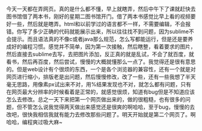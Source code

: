 今天一天都在弄网页。真的是什么都不懂，早上就瞎弄，然后中午下了课就赶快去图书馆借了两本书，刚好的星期二图书馆开门。借了两本书感觉比早上看的视频要好一些，然后就是瞎弄。html和以前学过的语言都不一样，不需要编辑，不会报错。你写了多少正确的代码就能展示出来，所以往往找不到问题，因为sublime不会提示。而且语法真的不像c或者java那么规范，怎么写都能运行，但是还是要养成好的编程习惯。感觉并不简单，因为第一次接触，然后瞎整，看着要求的图片，然后直接去sublime去写，去把图片添加，反正真的就是乱试，不会了就百度，就看书，然后再百度，然后尝试，慢慢的大概就懂那么一点了。我觉得还是很有意思的。但是web设计有个很烦的东西，一个是各个浏览器的兼容性，还有一个就是对网页进行缩小，排版老是出问题，然后慢慢修改，改了一些，还有一些我想了半天毫无思路，用像素px试出来不对，用%结果发现也不对，就怎么都有问题，只有在网页最大分辨率的时候看着是正常的，就感觉很烦，知道有bug但是不知道应该怎么去修改。总之一天下来把第一个网页做出来的，做的很粗糙，也有很多的问题，但不管怎么说我觉得两天做出来感觉还是很爽的啊哈哈，至于bug，慢慢的去改吧，很快我相信我就有能力去修改那些问题了。明天开始就是第二个网页了。啊哈哈，编程爽过吸大麻~
